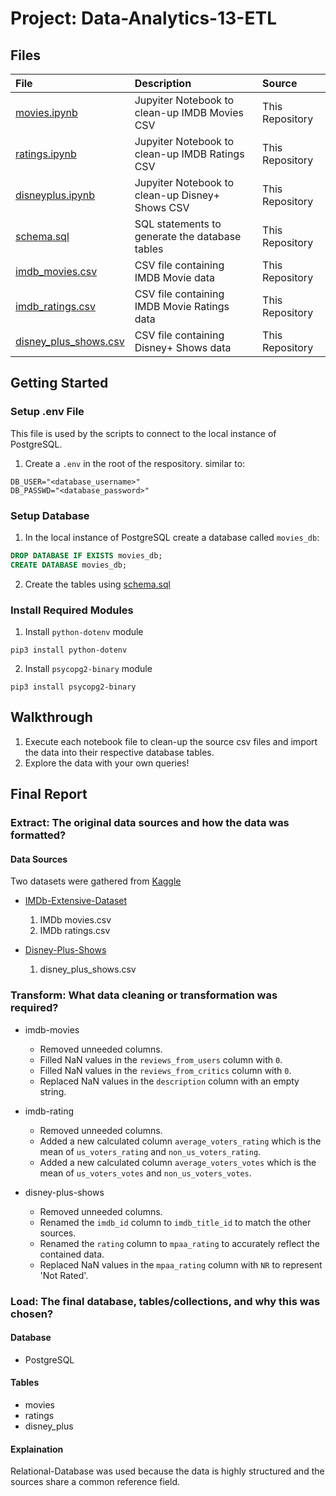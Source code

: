 # Project: Data-Analytics-13-ETL

## Files
| File     | Description | Source |
|:---------|:------------|:-------|
[movies.ipynb](movies.ipynb) | Jupyiter Notebook to clean-up IMDB Movies CSV | This Repository
[ratings.ipynb](ratings.ipynb) | Jupyiter Notebook to clean-up IMDB Ratings CSV | This Repository
[disneyplus.ipynb](disneyplus.ipynb) | Jupyiter Notebook to clean-up Disney+ Shows CSV | This Repository
[schema.sql](schema.sql) | SQL statements to generate the database tables | This Repository
[imdb_movies.csv](resources/imdb_movies.csv) | CSV file containing IMDB Movie data | This Repository
[imdb_ratings.csv](resouces/imdb_ratings.csv) | CSV file containing IMDB Movie Ratings data | This Repository
[disney_plus_shows.csv](resources/disney_plus_shows.csv) | CSV file containing Disney+ Shows data | This Repository

## Getting Started
### Setup .env File
This file is used by the scripts to connect to the local instance of PostgreSQL.
1. Create a `.env` in the root of the respository. similar to:
```
DB_USER="<database_username>"
DB_PASSWD="<database_password>"
```

### Setup Database
1. In the local instance of PostgreSQL create a database called `movies_db`:
```sql
DROP DATABASE IF EXISTS movies_db;
CREATE DATABASE movies_db;
```
2. Create the tables using [schema.sql](schema.sql)

### Install Required Modules
1. Install `python-dotenv` module
```
pip3 install python-dotenv
```
2. Install `psycopg2-binary` module
```
pip3 install psycopg2-binary
```

## Walkthrough
1. Execute each notebook file to clean-up the source csv files and import the data into their respective database tables.
2. Explore the data with your own queries!

## Final Report
### Extract: The original data sources and how the data was formatted?
#### Data Sources
Two datasets were gathered from [Kaggle](https://www.kaggle.com)

* [IMDb-Extensive-Dataset](https://www.kaggle.com/stefanoleone992/imdb-extensive-dataset)
    1. IMDb movies.csv
    2. IMDb ratings.csv

* [Disney-Plus-Shows](https://www.kaggle.com/unanimad/disney-plus-shows)
    1. disney_plus_shows.csv

### Transform: What data cleaning or transformation was required?
* imdb-movies
    * Removed unneeded columns.
    * Filled NaN values in the `reviews_from_users` column with `0`.
    * Filled NaN values in the `reviews_from_critics` column with `0`.
    * Replaced NaN values in the `description` column with an empty string.

* imdb-rating
    * Removed unneeded columns.
    * Added a new calculated column `average_voters_rating` which is the mean of `us_voters_rating` and `non_us_voters_rating`.
    * Added a new calculated column `average_voters_votes` which is the mean of `us_voters_votes` and `non_us_voters_votes`.

* disney-plus-shows
    * Removed unneeded columns.
    * Renamed the `imdb_id` column to `imdb_title_id` to match the other sources.
    * Renamed the `rating` column to `mpaa_rating` to accurately reflect the contained data.
    * Replaced NaN values in the `mpaa_rating` column with `NR` to represent 'Not Rated'.

### Load: The final database, tables/collections, and why this was chosen?
#### Database
* PostgreSQL

#### Tables
* movies
* ratings
* disney_plus

#### Explaination
Relational-Database was used because the data is highly structured and the sources share a common reference field.